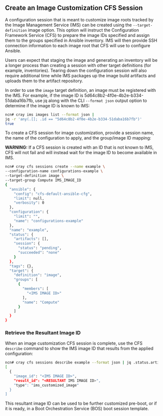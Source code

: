 ## Create an Image Customization CFS Session

A configuration session that is meant to customize image roots tracked by the Image Management Service \(IMS\) can be created using the `--target-definition` image option. This option will instruct the Configuration Framework Service \(CFS\) to prepare the image IDs specified and assign them to the groups specified in Ansible inventory. IMS will then provide SSH connection information to each image root that CFS will use to configure Ansible.

Users can expect that staging the image and generating an inventory will be a longer process than creating a session with other target definitions \(for example, inventories\). Tearing down the configuration session will also require additional time while IMS packages up the image build artifacts and uploads them to the artifact repository.

In order to use the `image` target definition, an image must be registered with the IMS. For example, if the image ID is 5d64c8b2-4f0e-4b2e-b334-51daba16b7fb, use jq along with the CLI `--format json` output option to determine if the image ID is known to IMS:

```bash
ncn# cray ims images list --format json | 
jq -r 'any(.[]; .id == "5d64c8b2-4f0e-4b2e-b334-51daba16b7fb")'
true
```

To create a CFS session for image customization, provide a session name, the name of the configuration to apply, and the group/image ID mapping:

**WARNING:** If a CFS session is created with an ID that is not known to IMS, CFS will not fail and will instead wait for the image ID to become available in IMS.

```bash
ncn# cray cfs sessions create --name example \
--configuration-name configurations-example \
--target-definition image \
--target-group Compute IMS_IMAGE_ID
{
  "ansible": {
    "config": "cfs-default-ansible-cfg",
    "limit": null,
    "verbosity": 0
  },
  "configuration": {
    "limit": "",
    "name": "configurations-example"
  },
  "name": "example",
  "status": {
    "artifacts": [],
    "session": {
      "status": "pending",
      "succeeded": "none"
    }
  },
  "tags": {},
  "target": {
    "definition": "image",
    "groups": [
      {
        "members": [
          "<IMS IMAGE ID>"
        ],
        "name": "Compute"
      }
    ]
  }
}
```

### Retrieve the Resultant Image ID

When an image customization CFS session is complete, use the CFS `describe` command to show the IMS image ID that results from the applied configuration:

```bash
ncn# cray cfs sessions describe example --format json | jq .status.artifacts
[
  {
    "image_id": "<IMS IMAGE ID>",
    "result_id": "<RESULTANT IMS IMAGE ID>",
    "type": "ims_customized_image"
  }
]
```

This resultant image ID can be used to be further customized pre-boot, or if it is ready, in a Boot Orchestration Service \(BOS\) boot session template.





